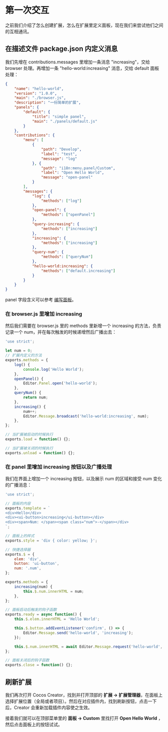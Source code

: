 # 第一次交互

之前我们介绍了怎么创建扩展，怎么在扩展里定义面板，现在我们来尝试他们之间的互相通讯。

## 在描述文件 package.json 内定义消息

我们先增在 contributions.messages 里增加一条消息 "increasing"，交给 browser 处理。再增加一条 "hello-world:increasing" 消息，交给 default 面板处理：

```json
{
    "name": "hello-world",
    "version": "1.0.0",
    "main": "./browser.js",
    "description": "一份简单的扩展",
    "panels": {
        "default": {
            "title": "simple panel",
            "main": "./panels/default.js"
        }
    },
    "contributions": {
        "menu": [
            {
                "path": "Develop",
                "label": "test",
                "message": "log"
            }, {
                "path": "i18n:menu.panel/Custom",
                "label": "Open Hello World",
                "message": "open-panel"
            }
        ],
        "messages": {
            "log": {
                "methods": ["log"]
            },
            "open-panel": {
                "methods": ["openPanel"]
            },
            "query-increasing": {
                "methods": ["increasing"]
            },
            "increasing": {
                "methods": ["increasing"]
            },
            "query-num": {
                "methods": ["queryNum"]
            },
            "hello-world:increasing": {
                "methods": ["default.increasing"]
            }
        }
    }
}
```

panel 字段含义可以参考 [编写面板](editor/extension/panel-boot.md)。

### 在 browser.js 里增加 increasing

然后我们需要在 browser.js 里的 methods 里新增一个 increasing 的方法，负责记录一个 num，并在每次触发的时候递增然后广播出去：

```javascript
'use strict';

let num = 0;
// 扩展内定义的方法
exports.methods = {
    log() {
        console.log('Hello World');
    },
    openPanel() {
        Editor.Panel.open('hello-world');
    },
    queryNum() {
        return num;
    },
    increasing() {
        num++;
        Editor.Message.broadcast('hello-world:increasing', num);
    },
};

// 当扩展被启动的时候执行
exports.load = function() {};

// 当扩展被关闭的时候执行
exports.unload = function() {};
```

### 在 panel 里增加 increasing 按钮以及广播处理

我们在界面上增加一个 increasing 按钮，以及展示 num 的区域和接受 num 变化的广播消息：

```javascript
'use strict';

// 面板的内容
exports.template = `
<div>Hello</div>
<div><ui-button>increasing</ui-button></div>
<div><span>Num: </span><span class="num">-</span></div>
`;

// 面板上的样式
exports.style = 'div { color: yellow; }';

// 快捷选择器
exports.$ = {
    elem: 'div',
    button: 'ui-button',
    num: '.num',
};

exports.methods = {
    increasing(num) {
        this.$.num.innerHTML = num;
    },
};

// 面板启动后触发的钩子函数
exports.ready = async function() {
    this.$.elem.innerHTML = 'Hello World';

    this.$.button.addEventListener('confirm', () => {
        Editor.Message.send('hello-world', 'increasing');
    });

    this.$.num.innerHTML = await Editor.Message.request('hello-world', 'query-num');
};

// 面板关闭后的钩子函数
exports.close = function() {};
```

## 刷新扩展

我们再次打开 Cocos Creator，找到并打开顶部的 **扩展 -> 扩展管理器**，在面板上选择扩展位置（全局或者项目）。然后在对应插件内，找到刷新按钮，点击一下后，Creator 会重新加载插件内容使之生效。

接着我们就可以在顶部菜单里的 **面板 -> Custom** 里找打开 **Open Hello World** ，然后点击面板上的按钮试试。
